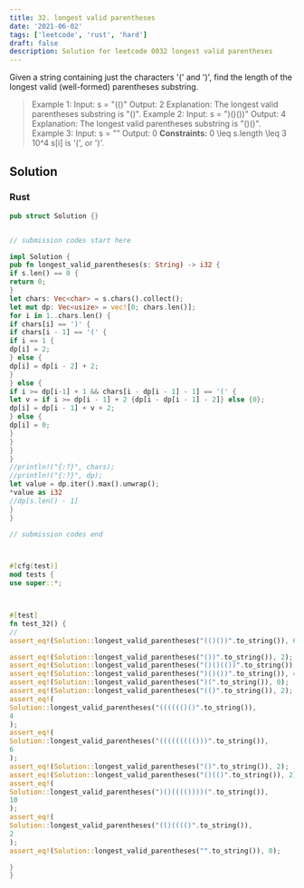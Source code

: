 ```yaml
---
title: 32. longest valid parentheses
date: '2021-06-02'
tags: ['leetcode', 'rust', 'hard']
draft: false
description: Solution for leetcode 0032 longest valid parentheses
---
```




Given a string containing just the characters '(' and ')', find the length of the longest valid (well-formed) parentheses substring.



>   Example 1:
>   Input: s <TeX>=</TeX> "(()"
>   Output: 2
>   Explanation: The longest valid parentheses substring is "()".
>   Example 2:
>   Input: s <TeX>=</TeX> ")()())"
>   Output: 4
>   Explanation: The longest valid parentheses substring is "()()".
>   Example 3:
>   Input: s <TeX>=</TeX> ""
>   Output: 0
**Constraints:**
>   	0 <TeX>\leq</TeX> s.length <TeX>\leq</TeX> 3  10^4
>   	s[i] is '(', or ')'.


## Solution


### Rust
```rust
pub struct Solution {}


// submission codes start here

impl Solution {
pub fn longest_valid_parentheses(s: String) -> i32 {
if s.len() == 0 {
return 0;
}
let chars: Vec<char> = s.chars().collect();
let mut dp: Vec<usize> = vec![0; chars.len()];
for i in 1..chars.len() {
if chars[i] == ')' {
if chars[i - 1] == '(' {
if i == 1 {
dp[i] = 2;
} else {
dp[i] = dp[i - 2] + 2;
}
} else {
if i >= dp[i-1] + 1 && chars[i - dp[i - 1] - 1] == '(' {
let v = if i >= dp[i - 1] + 2 {dp[i - dp[i - 1] - 2]} else {0};
dp[i] = dp[i - 1] + v + 2;
} else {
dp[i] = 0;
}
}
}
}
//println!("{:?}", chars);
//println!("{:?}", dp);
let value = dp.iter().max().unwrap();
*value as i32
//dp[s.len() - 1]
}
}

// submission codes end



#[cfg(test)]
mod tests {
use super::*;



#[test]
fn test_32() {
//
assert_eq!(Solution::longest_valid_parentheses("(()())".to_string()), 6);

assert_eq!(Solution::longest_valid_parentheses("())".to_string()), 2);
assert_eq!(Solution::longest_valid_parentheses("()()(())".to_string()), 8);
assert_eq!(Solution::longest_valid_parentheses(")()())".to_string()), 4);
assert_eq!(Solution::longest_valid_parentheses(")(".to_string()), 0);
assert_eq!(Solution::longest_valid_parentheses("(()".to_string()), 2);
assert_eq!(
Solution::longest_valid_parentheses("(((((()()".to_string()),
4
);
assert_eq!(
Solution::longest_valid_parentheses("((((((((()))".to_string()),
6
);
assert_eq!(Solution::longest_valid_parentheses("()".to_string()), 2);
assert_eq!(Solution::longest_valid_parentheses("()(()".to_string()), 2);
assert_eq!(
Solution::longest_valid_parentheses(")()(((())))(".to_string()),
10
);
assert_eq!(
Solution::longest_valid_parentheses("(()(((()".to_string()),
2
);
assert_eq!(Solution::longest_valid_parentheses("".to_string()), 0);

}
}

```
